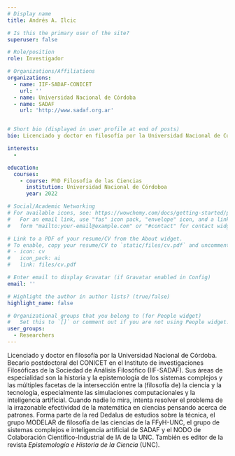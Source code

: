 ```yaml
---
# Display name
title: Andrés A. Ilcic

# Is this the primary user of the site?
superuser: false

# Role/position
role: Investigador

# Organizations/Affiliations
organizations:
  - name: IIF-SADAF-CONICET
    url: ''
  - name: Universidad Nacional de Córdoba
  - name: SADAF
    url: 'http://www.sadaf.org.ar'


# Short bio (displayed in user profile at end of posts)
bio: Licenciado y doctor en filosofía por la Universidad Nacional de Córdoba. Becario postdoctoral del CONICET en el Instituto de investigaciones Filosóficas de la Sociedad de Análisis Filosófico (IIF-SADAF). Sus áreas de especialidad son la historia y la epistemología de los sistemas complejos y las múltiples facetas de la intersección entre la (filosofía de) la ciencia y la tecnología, especialmente las simulaciones computacionales y la inteligencia artificial. Cuando nadie lo mira, intenta resolver el probema de la irrazonable efectividad de la matemática en ciencias pensando acerca de patrones. Forma parte de la red Dedalus de estudios sobre la técnica, el grupo MODELAR de filosofía de las ciencias de la FFyH-UNC, el grupo de sistemas complejos e inteligencia artificial de SADAF y el NODO de Colaboración Científico-Industrial de IA de la UNC. También es editor de la revista Epistemología e Historia de la Ciencia (UNC).

interests:
  - 

education:
  courses:
    - course: PhD Filosofía de las Ciencias
      institution: Universidad Nacional de Córdoboa
      year: 2022

# Social/Academic Networking
# For available icons, see: https://wowchemy.com/docs/getting-started/page-builder/#icons
#   For an email link, use "fas" icon pack, "envelope" icon, and a link in the
#   form "mailto:your-email@example.com" or "#contact" for contact widget.

# Link to a PDF of your resume/CV from the About widget.
# To enable, copy your resume/CV to `static/files/cv.pdf` and uncomment the lines below.
# - icon: cv
#   icon_pack: ai
#   link: files/cv.pdf

# Enter email to display Gravatar (if Gravatar enabled in Config)
email: ''

# Highlight the author in author lists? (true/false)
highlight_name: false

# Organizational groups that you belong to (for People widget)
#   Set this to `[]` or comment out if you are not using People widget.
user_groups:
  - Researchers
---
```


Licenciado y doctor en filosofía por la Universidad Nacional de Córdoba. Becario postdoctoral del CONICET en el Instituto de investigaciones Filosóficas de la Sociedad de Análisis Filosófico (IIF-SADAF). Sus áreas de especialidad son la historia y la epistemología de los sistemas complejos y las múltiples facetas de la intersección entre la (filosofía de) la ciencia y la tecnología, especialmente las simulaciones computacionales y la inteligencia artificial. Cuando nadie lo mira, intenta resolver el problema de la irrazonable efectividad de la matemática en ciencias pensando acerca de patrones. Forma parte de la red Dedalus de estudios sobre la técnica, el grupo MODELAR de filosofía de las ciencias de la FFyH-UNC, el grupo de sistemas complejos e inteligencia artificial de SADAF y el NODO de Colaboración Científico-Industrial de IA de la UNC. También es editor de la revista _Epistemología e Historia de la Ciencia_ (UNC).
